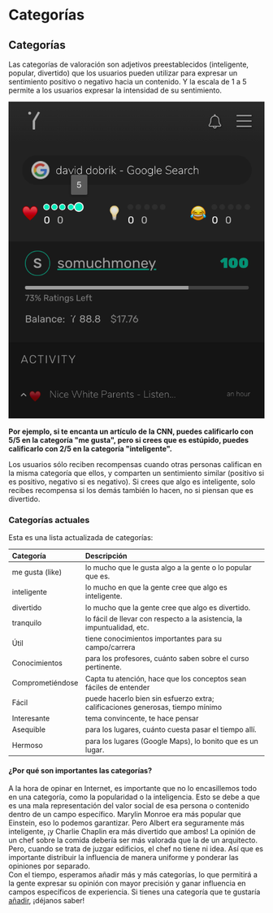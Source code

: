 # Categorías

## Categorías

Las categorías de valoración son adjetivos preestablecidos \(inteligente, popular, divertido\) que los usuarios pueden utilizar para expresar un sentimiento positivo o negativo hacia un contenido. Y la escala de 1 a 5 permite a los usuarios expresar la intensidad de su sentimiento.

![](../.gitbook/assets/categories.png)

**Por ejemplo, si te encanta un artículo de la CNN, puedes calificarlo con 5/5 en la categoría "me gusta", pero si crees que es estúpido, puedes calificarlo con 2/5 en la categoría "inteligente".**

Los usuarios sólo reciben recompensas cuando otras personas califican en la misma categoría que ellos, y comparten un sentimiento similar \(positivo si es positivo, negativo si es negativo\). Si crees que algo es inteligente, solo recibes recompensa si los demás también lo hacen, no si piensan que es divertido.

### Categorías actuales

Esta es una lista actualizada de categorías:

| Categoría | Descripción |
| :--- | :--- |
| me gusta \(like\) | lo mucho que le gusta algo a la gente o lo popular que es. |
| inteligente | lo mucho en que la gente cree que algo es inteligente. |
| divertido | lo mucho que la gente cree que algo es divertido. |
| tranquilo | lo fácil de llevar con respecto a la asistencia, la impuntualidad, etc. |
| Útil | tiene conocimientos importantes para su campo/carrera |
| Conocimientos | para los profesores, cuánto saben sobre el curso pertinente. |
| Comprometiéndose | Capta tu atención, hace que los conceptos sean fáciles de entender |
| Fácil | puede hacerlo bien sin esfuerzo extra; calificaciones generosas, tiempo mínimo |
| Interesante | tema convincente, te hace pensar |
| Asequible | para los lugares, cuánto cuesta pasar el tiempo allí. |
| Hermoso | para los lugares \(Google Maps\), lo bonito que es un lugar. |

#### ¿Por qué son importantes las categorías?

A la hora de opinar en Internet, es importante que no lo encasillemos todo en una categoría, como la popularidad o la inteligencia. Esto se debe a que es una mala representación del valor social de esa persona o contenido dentro de un campo específico. Marylin Monroe era más popular que Einstein, eso lo podemos garantizar. Pero Albert era seguramente más inteligente, ¡y Charlie Chaplin era más divertido que ambos! La opinión de un chef sobre la comida debería ser más valorada que la de un arquitecto. Pero, cuando se trata de juzgar edificios, el chef no tiene ni idea. Así que es importante distribuir la influencia de manera uniforme y ponderar las opiniones por separado.   
Con el tiempo, esperamos añadir más y más categorías, lo que permitirá a la gente expresar su opinión con mayor precisión y ganar influencia en campos específicos de experiencia. Si tienes una categoría que te gustaría [añadir](mailto:community@yup.io), ¡déjanos saber!



